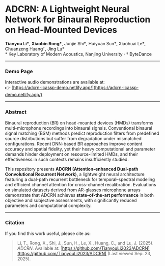 # ADCRN: A Lightweight Neural Network for Binaural Reproduction on Head-Mounted Devices

**Tianyou Li\***, **Xiaobin Rong\***, Junjie Shi†, Huiyuan Sun†, Xiaohuai Le†, Chuanzeng Huang†, Jing Lu\*  
\* Key Laboratory of Modern Acoustics, Nanjing University · † ByteDance  

---

### Demo Page  
Interactive audio demonstrations are available at:  
👉 [https://adcrn-icassp-demo.netlify.app/](https://adcrn-icassp-demo.netlify.app/)

---

### Abstract  
Binaural reproduction (BR) on head-mounted devices (HMDs) transforms multi-microphone recordings into binaural signals. Conventional binaural signal matching (BSM) methods predict reproduction filters from predefined source distributions but suffer from degradation under mismatched configurations. Recent DNN-based BR approaches improve content accuracy and spatial fidelity, yet their heavy computational and parameter demands hinder deployment on resource-limited HMDs, and their effectiveness in such contexts remains insufficiently studied.  

This repository presents **ADCRN (Attention-enhanced Dual-path Convolutional Recurrent Network)**, a lightweight neural architecture featuring a dual-path recurrent bottleneck for temporal–spectral modeling and efficient channel attention for cross-channel recalibration. Evaluations on simulated datasets derived from AR-glasses microphone arrays demonstrate that ADCRN achieves **state-of-the-art performance** in both objective and subjective assessments, with significantly reduced parameters and computational complexity.

---

### Citation  
If you find this work useful, please cite as:  

> Li, T., Rong, X., Shi, J., Sun, H., Le, X., Huang, C., and Lu, J. (2025).  
> *ADCRN*. Available at: [https://github.com/TianyouLi2023/ADCRN](https://github.com/TianyouLi2023/ADCRN) (Last viewed Sep. 23, 2025).  
